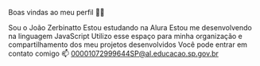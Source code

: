 Boas vindas ao meu perfil 💙💙

Sou o João Zerbinatto 
Estou estudando na Alura
Estou me desenvolvendo na linguagem JavaScript
Utilizo esse espaço para minha organização e compartilhamento dos meu projetos desenvolvidos
Você pode entrar em contato comigo 📫 
00001072999644SP@al.educacao.sp.gov.br
